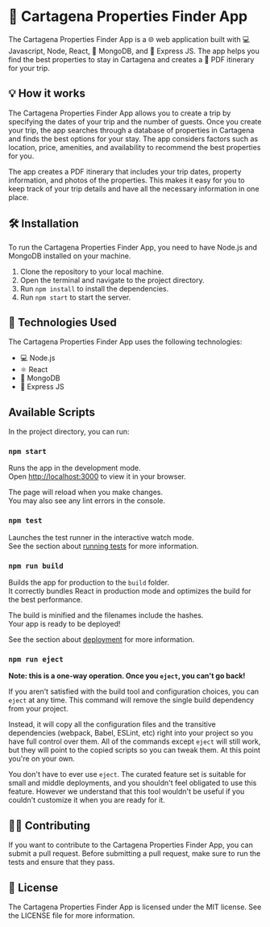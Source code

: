 # 🏨 Cartagena Properties Finder App

The Cartagena Properties Finder App is a 🌐 web application built with 💻 Javascript, Node, React, 🍃 MongoDB, and 🚀 Express JS. The app helps you find the best properties to stay in Cartagena and creates a 📄 PDF itinerary for your trip. 

## 💡 How it works

The Cartagena Properties Finder App allows you to create a trip by specifying the dates of your trip and the number of guests. Once you create your trip, the app searches through a database of properties in Cartagena and finds the best options for your stay. The app considers factors such as location, price, amenities, and availability to recommend the best properties for you. 

The app creates a PDF itinerary that includes your trip dates, property information, and photos of the properties. This makes it easy for you to keep track of your trip details and have all the necessary information in one place. 

## 🛠️ Installation

To run the Cartagena Properties Finder App, you need to have Node.js and MongoDB installed on your machine. 

1. Clone the repository to your local machine.
2. Open the terminal and navigate to the project directory.
3. Run `npm install` to install the dependencies.
4. Run `npm start` to start the server.

## 🚀 Technologies Used

The Cartagena Properties Finder App uses the following technologies:

- 💻 Node.js
- ⚛️ React
- 🍃 MongoDB
- 🚀 Express JS

## Available Scripts

In the project directory, you can run:

### `npm start`

Runs the app in the development mode.\
Open [http://localhost:3000](http://localhost:3000) to view it in your browser.

The page will reload when you make changes.\
You may also see any lint errors in the console.

### `npm test`

Launches the test runner in the interactive watch mode.\
See the section about [running tests](https://facebook.github.io/create-react-app/docs/running-tests) for more information.

### `npm run build`

Builds the app for production to the `build` folder.\
It correctly bundles React in production mode and optimizes the build for the best performance.

The build is minified and the filenames include the hashes.\
Your app is ready to be deployed!

See the section about [deployment](https://facebook.github.io/create-react-app/docs/deployment) for more information.

### `npm run eject`

**Note: this is a one-way operation. Once you `eject`, you can't go back!**

If you aren't satisfied with the build tool and configuration choices, you can `eject` at any time. This command will remove the single build dependency from your project.

Instead, it will copy all the configuration files and the transitive dependencies (webpack, Babel, ESLint, etc) right into your project so you have full control over them. All of the commands except `eject` will still work, but they will point to the copied scripts so you can tweak them. At this point you're on your own.

You don't have to ever use `eject`. The curated feature set is suitable for small and middle deployments, and you shouldn't feel obligated to use this feature. However we understand that this tool wouldn't be useful if you couldn't customize it when you are ready for it.
## 👨‍💻 Contributing

If you want to contribute to the Cartagena Properties Finder App, you can submit a pull request. Before submitting a pull request, make sure to run the tests and ensure that they pass. 

## 📝 License

The Cartagena Properties Finder App is licensed under the MIT license. See the LICENSE file for more information.

